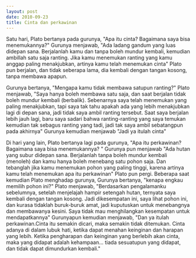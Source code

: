 ```yaml
---
layout: post
date: 2010-09-23
title: Cinta dan perkawinan 
---
```


Satu hari, Plato bertanya pada gurunya, "Apa itu cinta? Bagaimana saya bisa menemukannya?"
Gurunya menjawab, "Ada ladang gandum yang luas didepan sana. Berjalanlah kamu dan tanpa boleh mundur kembali, kemudian ambillah satu saja ranting. Jika kamu menemukan ranting yang kamu anggap paling menakjubkan, artinya kamu telah menemukan cinta"
Plato pun berjalan, dan tidak seberapa lama, dia kembali dengan tangan kosong, tanpa membawa apapun.

Gurunya bertanya, "Mengapa kamu tidak membawa satupun ranting?"
Plato menjawab, "Saya hanya boleh membawa satu saja, dan saat berjalan tidak boleh mundur kembali (berbalik). Sebenarnya saya telah menemukan yang paling menakjubkan, tapi saya tak tahu apakah ada yang lebih menakjubkan lagi di depan sana, jadi tidak saya ambil ranting tersebut. Saat saya berjalan lebih jauh lagi, baru saya sadari bahwa ranting-ranting yang saya temukan kemudian tak sebagus ranting yang tadi, jadi tak saya ambil sebatangpun pada akhirnya"
Gurunya kemudian menjawab  "Jadi ya itulah cinta"

Di hari yang lain, Plato bertanya lagi pada gurunya, "Apa itu perkawinan? Bagaimana saya bisa menemukannya? "
Gurunya pun menjawab "Ada hutan yang subur didepan sana. Berjalanlah tanpa boleh mundur kembali (menoleh) dan kamu hanya boleh menebang satu pohon saja. Dan tebanglah jika kamu menemukan pohon yang paling tinggi, karena artinya kamu telah menemukan apa itu perkawinan"
Plato pun pergi. Beberapa saat kemudian Plato menghadap gurunya, Gurunya bertanya, "kenapa engkau memilih pohon ini?"
Plato menjawab, "Berdasarkan pengalamanku sebelumnya, setelah menjelajah hampir setengah hutan, ternyata saya kembali dengan tangan kosong. Jadi dikesempatan ini, saya lihat pohon ini, dan kurasa tidaklah buruk-buruk amat, jadi kuputuskan untuk menebangnya dan membawanya kesini. Saya tidak mau menghilangkan kesempatan untuk mendapatkannya"
Gurunyapun kemudian menjawab, "Dan ya itulah perkawinan.Cinta itu semakin dicari, maka semakin tidak ditemukan. Cinta adanya di dalam lubuk hati, ketika dapat menahan keinginan dan harapan yang lebih. Ketika pengharapan dan keinginan yang berlebih akan cinta, maka yang didapat adalah kehampaan... tiada sesuatupun yang didapat, dan tidak dapat dimundurkan kembali."
